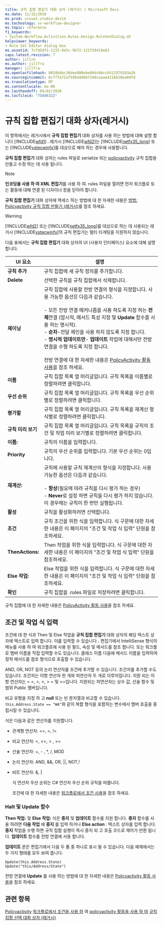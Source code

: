 ```yaml
---
title: 규칙 집합 편집기 대화 상자 (레거시) | Microsoft Docs
ms.date: 11/15/2016
ms.prod: visual-studio-dev14
ms.technology: vs-workflow-designer
ms.topic: reference
f1_keywords:
- System.Workflow.Activities.Rules.Design.RuleSetDialog.UI
helpviewer_keywords:
- Rule Set Editor dialog box
ms.assetid: 7cfd5df1-1115-4e5c-9b72-121f39419e83
caps.latest.revision: 7
author: jillre
ms.author: jillfra
manager: jillfra
ms.openlocfilehash: 8010bbbc38dee980ebe89dc60ccb513379103a26
ms.sourcegitcommit: 6cfffa72af599a9d667249caaaa411bb28ea69fd
ms.translationtype: MT
ms.contentlocale: ko-KR
ms.lasthandoff: 09/02/2020
ms.locfileid: "75846322"
---
```

# <a name="rule-set-editor-dialog-box-legacy"></a>규칙 집합 편집기 대화 상자(레거시)
이 항목에서는 레거시에서 **규칙 집합 편집기** 대화 상자를 사용 하는 방법에 대해 설명 합니다 [!INCLUDE[wfd1](../includes/wfd1-md.md)] . 레거시 [!INCLUDE[wfd2](../includes/wfd2-md.md)]는 [!INCLUDE[netfx35_long](../includes/netfx35-long-md.md)] 또는 [!INCLUDE[vstecwinfx](../includes/vstecwinfx-md.md)]를 대상으로 해야 하는 경우에 사용합니다.

 **규칙 집합 편집기** 대화 상자는 rules 파일로 serialize 되는 [policyactivity](https://msdn2.microsoft.com/library/system.workflow.activities.policyactivity.aspx) 규칙 집합을 만들고 수정 하는 데 사용 됩니다.

> [!NOTE]
> **인코딩을 사용 하 여 XML 편집기**를 사용 하 여. rules 파일을 열려면 먼저 워크플로 또는 활동에 대해 연결 된 디자이너 창을 닫아야 합니다.

 **규칙 집합 편집기** 대화 상자에 액세스 하는 방법에 대 한 자세한 내용은 [방법: Policyactivity 규칙 집합 만들기 (레거시)](../workflow-designer/how-to-create-a-policyactivity-rule-set-legacy.md)를 참조 하세요.

> [!WARNING]
> [!INCLUDE[wfd2](../includes/wfd2-md.md)] 또는 [!INCLUDE[netfx35_long](../includes/netfx35-long-md.md)]를 대상으로 하는 데 사용되는 레거시 [!INCLUDE[vstecwinfx](../includes/vstecwinfx-md.md)]의 규칙 편집기는 멀티 타게팅을 지원하지 않습니다.

 다음 표에서는 **규칙 집합 편집기** 대화 상자의 UI (사용자 인터페이스) 요소에 대해 설명 합니다.

|UI 요소|설명|
|----------------|-----------------|
|**규칙 추가**|규칙 집합에 새 규칙 정의를 추가합니다.|
|**Delete**|선택한 규칙을 규칙 집합에서 삭제합니다.|
|**체이닝**|규칙 집합에 사용할 전방 연결의 형식을 지정합니다. 사용 가능한 옵션은 다음과 같습니다.<br /><br /> -   모든 전방 연결 메커니즘을 사용 하도록 지정 하는 **전체**연결 (암시적, 메서드 특성 지정 및 **Update** 함수를 사용 하는 명시적).<br />-   **순차**-전달 체인을 사용 하지 않도록 지정 합니다.<br />-   **명시적 업데이트만**- **업데이트** 작업에 대해서만 전방 연결을 수행 하도록 지정 합니다.<br /><br /> 전방 연결에 대 한 자세한 내용은 [PolicyActivity 활동 사용](https://msdn2.microsoft.com/library/bb675229.aspx)을 참조 하세요.|
|**이름**|규칙 집합 목록 열 머리글입니다. 규칙 목록을 이름별로 정렬하려면 클릭합니다.|
|**우선 순위**|규칙 집합 목록 열 머리글입니다. 규칙 목록을 우선 순위별로 정렬하려면 클릭합니다.|
|**평가할**|규칙 집합 목록 열 머리글입니다. 규칙 목록을 재계산 형식별로 정렬하려면 클릭합니다.|
|**규칙 미리 보기**|규칙 집합 목록 열 머리글입니다. 규칙 목록을 규칙의 조건 및 작업 미리 보기별로 정렬하려면 클릭합니다.|
|**이름:**|규칙의 이름을 입력합니다.|
|**Priority**|규칙의 우선 순위를 입력합니다. 기본 우선 순위는 0입니다.|
|**재계산:**|규칙에 사용할 규칙 재계산의 형식을 지정합니다. 사용 가능한 옵션은 다음과 같습니다.<br /><br /> -   **항상**(필요에 따라 규칙을 다시 평가 하는 경우)<br />-   **Never**로 설정 하면 규칙을 다시 평가 하지 않습니다. 이 경우에는 규칙이 한 번만 실행됩니다.|
|**활성**|규칙을 활성화하려면 선택합니다.|
|**조건**|규칙 조건을 위한 식을 입력합니다. 식 구문에 대한 자세한 내용은 이 페이지의 "조건 및 작업 식 입력" 단원을 참조하세요.|
|**ThenActions:**|Then 작업을 위한 식을 입력합니다. 식 구문에 대한 자세한 내용은 이 페이지의 "조건 및 작업 식 입력" 단원을 참조하세요.|
|**Else 작업:**|Else 작업을 위한 식을 입력합니다. 식 구문에 대한 자세한 내용은 이 페이지의 "조건 및 작업 식 입력" 단원을 참조하세요.|
|**확인**|규칙 집합을 .rules 파일로 저장하려면 클릭합니다.|

 규칙 집합에 대 한 자세한 내용은 [PolicyActivity 활동 사용](https://msdn2.microsoft.com/library/bb675229.aspx)을 참조 하세요.

## <a name="entering-condition-and-action-expressions"></a>조건 및 작업 식 입력
 조건에 대 한 식과 Then 및 Else 작업을 **규칙 집합 편집기** 대화 상자의 해당 텍스트 상자에 텍스트로 입력 합니다. 이를 입력할 수 있습니다 **.** 편집기에서 IntelliSense 형식의 메뉴를 사용 하 여 워크플로에 사용 된 필드, 속성 및 메서드를 참조 합니다. 또는 워크플로 멤버 이름을 직접 입력할 수도 있습니다. 클래스 이름 다음에 메서드 이름을 입력하여 정적 메서드를 참조 형식으로 호출할 수 있습니다.

 AND, OR, NOT 등의 논리 연산자를 조건에 추가할 수 있습니다. 조건자를 추가할 수도 있습니다. 조건자는 이항 연산자 한 개와 피연산자 두 개로 이루어집니다. 지원 되는 이항 연산자는 = =, >, \<, > = 및 <=입니다. 지원되는 피연산자는 상수 값, 산술 함수 및 범위 Public 멤버입니다.

 비교 유형을 지정 하 고 **null** 또는 빈 문자열과 비교할 수 있습니다. `this.Address.State == "WA"`와 같이 복합 형식을 포함하는 변수에서 멤버 호출을 중첩시킬 수 있습니다.

 식은 다음과 같은 연산자를 지원합니다.

- 관계형 연산자: ==, =, !=

- 비교 연산자: <, \<=, > , >=

- 산술 연산자: +, - , *, /, MOD

- 논리 연산자: AND,  &&, OR,  &#124;&#124;, NOT,!

- 비트 연산자: &, &#124;

  식 연산자 우선 순위는 C# 연산자 우선 순위 규칙을 따릅니다.

  조건에 대 한 자세한 내용은 [워크플로에서 조건 사용](https://msdn.microsoft.com/541211f5-d382-4810-894f-71f00b34fa77)을 참조 하세요.

### <a name="halt-and-update-functions"></a>Halt 및 Update 함수
 **Then 작업:** 및 **Else 작업:** 식은 **중지** 및 **업데이트** 함수를 지원 합니다. **중지** 함수를 사용 하려면 **다음 작업** 에 **중지** 를 입력 하거나 **Else action** : 텍스트 상자를 입력 합니다. **중지** 작업을 수행 하면 규칙 집합 실행이 즉시 중지 되 고 호출 코드로 제어가 반환 됩니다. **업데이트** 함수를 전방 연결에 사용 합니다.

 **업데이트** 문은 편집기에서 다음 두 폼 중 하나로 표시 될 수 있습니다. 다음 예제에서는 두 가지 형태를 모두 보여 줍니다.

```
Update(this.Address.State)
Update("this/Address/State")
```

 전방 연결에 **Update** 를 사용 하는 방법에 대 한 자세한 내용은 [Policyactivity 활동 사용](https://msdn2.microsoft.com/library/bb675229.aspx)을 참조 하세요.

## <a name="see-also"></a>관련 항목
 [Policyactivity](https://msdn2.microsoft.com/library/system.workflow.activities.policyactivity.aspx) [워크플로에서 조건을 사용 하](https://msdn2.microsoft.com/library/bb628447.aspx) 여 [policyactivity 활동을 사용 하 여](https://msdn2.microsoft.com/library/bb675229.aspx) [규칙 집합 선택 대화 상자 (레거시)](../workflow-designer/select-rule-set-dialog-box-legacy.md)
